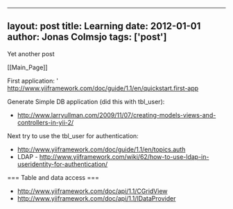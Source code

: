 
---
layout: post
title: Learning
date: 2012-01-01
author: Jonas Colmsjo
tags: ['post']
---

Yet another post





[[Main_Page]]

First application:
' http://www.yiiframework.com/doc/guide/1.1/en/quickstart.first-app

Generate Simple DB application (did this with tbl_user):
* http://www.larryullman.com/2009/11/07/creating-models-views-and-controllers-in-yii-2/

Next try to use the tbl_user for authentication:
* http://www.yiiframework.com/doc/guide/1.1/en/topics.auth
* LDAP - http://www.yiiframework.com/wiki/62/how-to-use-ldap-in-useridentity-for-authentication/


=== Table and data access ===

* http://www.yiiframework.com/doc/api/1.1/CGridView
* http://www.yiiframework.com/doc/api/1.1/IDataProvider
